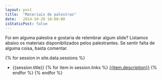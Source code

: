 ```yaml
---
layout: post
title:  "Materiais de palestras"
date:   2014-10-28 18:00:00
isStaticPost: false
---
```


Foi em alguma palestra e gostaria de relembrar algum slide? Listamos abaixo os materiais disponibilizados pelos palestrantes. Se sentir falta de alguma coisa, basta comentar.

{% for session in site.data.sessions %}
- {{session.title}}
	{% for item in session.links %}
	[{{item.description}}]({{item.url}})
	{% endfor %}
{% endfor %}